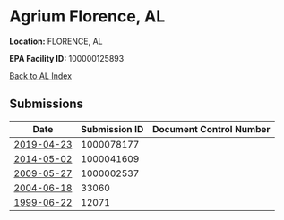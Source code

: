 # Agrium Florence, AL

**Location:** FLORENCE, AL

**EPA Facility ID:** 100000125893

[Back to AL Index](../../index.md)

## Submissions

| Date | Submission ID | Document Control Number |
|------|--------------|-------------------------|
| [2019-04-23](submissions/1000078177.md) | 1000078177 |  |
| [2014-05-02](submissions/1000041609.md) | 1000041609 |  |
| [2009-05-27](submissions/1000002537.md) | 1000002537 |  |
| [2004-06-18](submissions/33060.md) | 33060 |  |
| [1999-06-22](submissions/12071.md) | 12071 |  |
